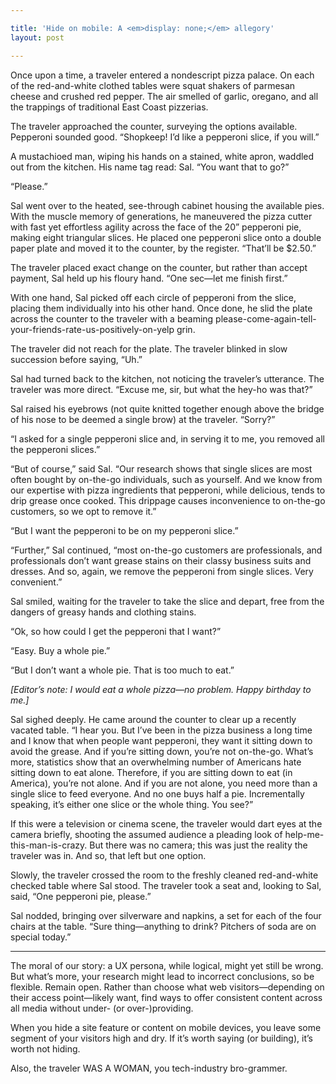 ```yaml
---

title: 'Hide on mobile: A <em>display: none;</em> allegory'
layout: post

---
```


Once upon a time, a traveler entered a nondescript pizza palace. On each of the red-and-white clothed tables were squat shakers of parmesan cheese and crushed red pepper. The air smelled of garlic, oregano, and all the trappings of traditional East Coast pizzerias.

The traveler approached the counter, surveying the options available. Pepperoni sounded good. “Shopkeep! I’d like a pepperoni slice, if you will.”

A mustachioed man, wiping his hands on a stained, white apron, waddled out from the kitchen. His name tag read: Sal. “You want that to go?”

“Please.”

Sal went over to the heated, see-through cabinet housing the available pies. With the muscle memory of generations, he maneuvered the pizza cutter with fast yet effortless agility across the face of the 20” pepperoni pie, making eight triangular slices. He placed one pepperoni slice onto a double paper plate and moved it to the counter, by the register. “That’ll be $2.50.”

The traveler placed exact change on the counter, but rather than accept payment, Sal held up his floury hand. “One sec&mdash;let me finish first.”

With one hand, Sal picked off each circle of pepperoni from the slice, placing them individually into his other hand. Once done, he slid the plate across the counter to the traveler with a beaming please-come-again-tell-your-friends-rate-us-positively-on-yelp grin.

The traveler did not reach for the plate. The traveler blinked in slow succession before saying, “Uh.”

Sal had turned back to the kitchen, not noticing the traveler’s utterance. The traveler was more direct. “Excuse me, sir, but what the hey-ho was that?”

Sal raised his eyebrows (not quite knitted together enough above the bridge of his nose to be deemed a single brow) at the traveler. “Sorry?”

“I asked for a single pepperoni slice and, in serving it to me, you removed all the pepperoni slices.”

“But of course,” said Sal. “Our research shows that single slices are most often bought by on-the-go individuals, such as yourself. And we know from our expertise with pizza ingredients that pepperoni, while delicious, tends to drip grease once cooked. This drippage causes inconvenience to on-the-go customers, so we opt to remove it.”

“But I want the pepperoni to be on my pepperoni slice.”

“Further,” Sal continued, “most on-the-go customers are professionals, and professionals don’t want grease stains on their classy business suits and dresses. And so, again, we remove the pepperoni from single slices. Very convenient.”

Sal smiled, waiting for the traveler to take the slice and depart, free from the dangers of greasy hands and clothing stains.

“Ok, so how could I get the pepperoni that I want?”

“Easy. Buy a whole pie.”

“But I don’t want a whole pie. That is too much to eat.”

_[Editor’s note: I would eat a whole pizza&mdash;no problem. Happy birthday to me.]_

Sal sighed deeply. He came around the counter to clear up a recently vacated table. “I hear you. But I’ve been in the pizza business a long time and I know that when people want pepperoni, they want it sitting down to avoid the grease. And if you’re sitting down, you’re not on-the-go. What’s more, statistics show that an overwhelming number of Americans hate sitting down to eat alone. Therefore, if you are sitting down to eat (in America), you’re not alone. And if you are not alone, you need more than a single slice to feed everyone. And no one buys half a pie. Incrementally speaking, it’s either one slice or the whole thing. You see?”

If this were a television or cinema scene, the traveler would dart eyes at the camera briefly, shooting the assumed audience a pleading look of help-me-this-man-is-crazy. But there was no camera; this was just the reality the traveler was in. And so, that left but one option.

Slowly, the traveler crossed the room to the freshly cleaned red-and-white checked table where Sal stood. The traveler took a seat and, looking to Sal, said, “One pepperoni pie, please.”

Sal nodded, bringing over silverware and napkins, a set for each of the four chairs at the table. “Sure thing&mdash;anything to drink? Pitchers of soda are on special today.”

----

The moral of our story: a UX persona, while logical, might yet still be wrong. But what’s more, your research might lead to incorrect conclusions, so be flexible. Remain open. Rather than choose what web visitors&mdash;depending on their access point&mdash;likely want, find ways to offer consistent content across all media without under- (or over-)providing.

When you hide a site feature or content on mobile devices, you leave some segment of your visitors high and dry. If it’s worth saying (or building), it’s worth not hiding.

Also, the traveler WAS A WOMAN, you tech-industry bro-grammer.
